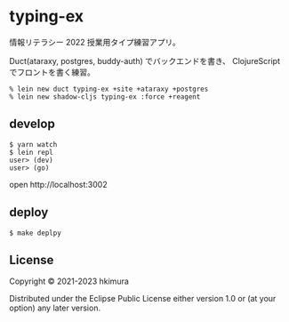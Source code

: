 # typing-ex

情報リテラシー 2022 授業用タイプ練習アプリ。

Duct(ataraxy, postgres, buddy-auth) でバックエンドを書き、
ClojureScript でフロントを書く練習。

    % lein new duct typing-ex +site +ataraxy +postgres
    % lein new shadow-cljs typing-ex :force +reagent

## develop

    $ yarn watch
    $ lein repl
    user> (dev)
    user> (go)

open http://localhost:3002

## deploy

    $ make deplpy

## License

Copyright © 2021-2023 hkimura

Distributed under the Eclipse Public License either version 1.0 or (at
your option) any later version.
